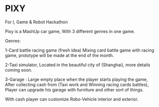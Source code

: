 # PIXY
For I, Game &amp; Robot Hackathon 

Pixy is a MashUp car game, With 3 different genres in one game.

Genres:

1-Card battle racing game (fresh idea) Mixing card battle game with racing game, prototype will be made at the end of the month.

2-Taxi simulator, Located in the beautiful city of (Shanghai), more details coming soon.

3-Garage : Large empty place when the player starts playing the game, After collecting cash from (Taxi work and Winning racing cards battles), Player can upgrade his garage with furniture and other sort of things.

With cash player can customize Robo-Vehicle interior and exterior.
